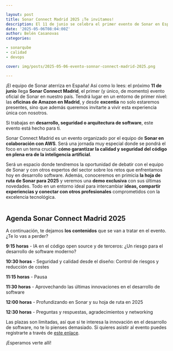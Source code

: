 ```yaml
---

layout: post
title: Sonar Connect Madrid 2025 ¡Te invitamos!
description: El 11 de junio se celebra el primer evento de Sonar en España. ¡Te contamos todos los detalles!
date: '2025-05-06T08:04:00Z'
author: Belén Casanovas
categories:

- sonarqube
- calidad
- devops

cover: img/posts/2025-05-06-evento-sonnar-connect-madrid-2025.png

---
```


¡El equipo de Sonar aterriza en España! Así como lo lees: el próximo **11 de junio** llega **Sonar Connect Madrid**, el primer (y único, de momento) evento oficial de Sonar en nuestro país. Tendrá lugar en un entorno de primer nivel: las **oficinas de Amazon en Madrid**, y desde **excentia** no solo estaremos presentes, sino que además queremos invitarte a vivir esta experiencia única con nosotros.

Si trabajas en **desarrollo, seguridad o arquitectura de software**, este evento está hecho para ti.

Sonar Connect Madrid es un evento organizado por el equipo de **Sonar en colaboración con AWS**. Será una jornada muy especial donde se pondrá el foco en un tema crucial: **cómo garantizar la calidad y seguridad del código en plena era de la inteligencia artificial**. 

Será un espacio donde tendremos la oportunidad de debatir con el equipo de Sonar y con otros expertos del sector sobre los retos que enfrentamos hoy en desarrollo software. Además, conoceremos en primicia **la hoja de ruta de Sonar para 2025** y veremos una **demo exclusiva** con sus últimas novedades. Todo en un entorno ideal para intercambiar **ideas, compartir experiencias y conectar con otros profesionales** comprometidos con la excelencia tecnológica.
<br><br>

<h2>Agenda Sonar Connect Madrid 2025</h2>

A continuación, te dejamos **los contenidos** que se van a tratar en el evento. ¿Te lo vas a perder?


**9:15 horas** - IA en el código open source y de terceros: ¿Un riesgo para el desarrollo de software moderno?

**10:30 horas** - Seguridad y calidad desde el diseño: Control de riesgos y reducción de costes

**11:15 horas** - Pausa

**11:30 horas** - Aprovechando las últimas innovaciones en el desarrollo de software

**12:00 horas** - Profundizando en Sonar y su hoja de ruta en 2025

**12:30 horas** - Preguntas y respuestas, agradecimientos y networking


Las plazas son limitadas, así que si te interesa la innovación en el desarrollo de software, no te lo pienses demasiado. Si quieres asistir al evento puedes registrarte a través de [este enlace](/sonar-connect-madrid-2025.html).

¡Esperamos verte allí!